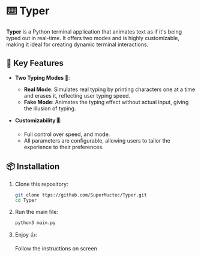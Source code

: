 # ⌨️ Typer 

**Typer** is a Python terminal application that animates text as if it's being typed out in real-time. It offers two modes and is highly customizable, making it ideal for creating dynamic terminal interactions.

## 🚀 Key Features

- **Two Typing Modes 🥈**:
  - **Real Mode**: Simulates real typing by printing characters one at a time and erases it, reflecting user typing speed.
  - **Fake Mode**: Animates the typing effect without actual input, giving the illusion of typing.
  
- **Customizability 🎚️**: 
  - Full control over speed, and mode.
  - All parameters are configurable, allowing users to tailor the experience to their preferences.

  
## 📦 Installation

1. Clone this repository:

   ```bash
   git clone ttps://github.com/SuperMuctec/Typer.git
   cd Typer
   ```
2. Run the main file:

   ```bash
   python3 main.py
   ```
3. Enjoy 👍:

   Follow the instructions on screen
